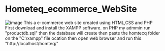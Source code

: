 # Hometeq_ecommerce_WebSite
![image](https://github.com/Sasankamadura/Hometeq_ecommerce_WebSite/assets/91615202/c210239d-b340-4bcd-b5fe-3244c2d28b19)
This a e-commerce web site created using HTML,CSS and PHP
First download and install the XAMPP software.
on PHP my admmin run "productdb.sql" then the database will create
then paste the homtecq folder on the "C:\xampp" file ocation
then open web browser and run this "http://localhost/homteq/"
